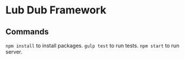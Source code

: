 # Lub Dub Framework

## Commands
`npm install` to install packages.
`gulp test` to run tests.
`npm start` to run server.
